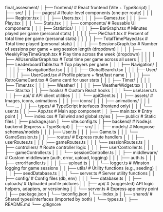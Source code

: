 final_assesment/
│
├── frontend/ # React frontend (Vite + TypeScript)
│ ├── src/
│ │ ├── pages/ # Route-level components (one per route)
│ │ │ ├── Register.tsx
│ │ │ ├── Users.tsx
│ │ │ ├── Games.tsx
│ │ │ ├── Play.tsx
│ │ │ └── Stats.tsx
│ │ ├── components/ # Reusable UI components
│ │ │ ├── Statistics/
│ │ │ │ ├── BarGraph.tsx # Minutes played per game (personal stats)
│ │ │ │ ├── PieChart.tsx # Percent of total time per game (personal stats)
│ │ │ │ ├── TotalTimePlayed.tsx # Total time played (personal stats)
│ │ │ │ ├── SessionsGraph.tsx # Number of sessions per game + avg session length (dropdown)
│ │ │ │ ├── WeeklyPlayTimeGraph.tsx # Play time across the week (dropdown)
│ │ │ │ ├── AllUsersBarGraph.tsx # Total time per game across all users
│ │ │ │ ├── LeaderboardTable.tsx # Top players per game
│ │ │ ├── Navigation/
│ │ │ │ ├── NavigationBar.tsx
│ │ │ │ ├── GlobalSearch.tsx
│ │ │ ├── User/
│ │ │ │ ├── UserCard.tsx # Profile picture + first/last name
│ │ │ │ ├── RetroGameCard.tsx # Game card for user stats
│ │ │ ├── Timer/
│ │ │ │ ├── Timer.tsx
│ │ │ ├── Weather/
│ │ │ │ ├── WeatherWidget.tsx
│ │ │ └── Star.tsx
│ │ ├── hooks/ # Custom React hooks
│ │ │ └── useUsers.ts
│ │ ├── api/ # API client utilities
│ │ │ └── apiClient.ts
│ │ ├── assets/ # Images, icons, animations
│ │ │ ├── icons/
│ │ │ ├── animations/
│ │ │ └── ...
│ │ ├── types/ # TypeScript interfaces (frontend only)
│ │ │ └── user.ts
│ │ ├── App.tsx # Main app component
│ │ ├── main.tsx # Entry point
│ │ └── index.css # Tailwind and global styles
│ ├── public/ # Static files
│ ├── package.json
│ └── vite.config.ts
│
├── backend/ # Node.js backend (Express + TypeScript)
│ ├── src/
│ │ ├── models/ # Mongoose schemas/models
│ │ │ ├── User.ts
│ │ │ ├── Game.ts
│ │ │ └── GameSession.ts
│ │ ├── routes/ # Express route handlers
│ │ │ ├── userRoutes.ts
│ │ │ ├── gameRoutes.ts
│ │ │ └── sessionRoutes.ts
│ │ ├── controllers/ # Route controller logic
│ │ │ ├── userController.ts
│ │ │ ├── gameController.ts
│ │ │ └── sessionController.ts
│ │ ├── middleware/ # Custom middleware (auth, error, upload, logging)
│ │ │ ├── auth.ts
│ │ │ ├── errorHandler.ts
│ │ │ ├── upload.ts
│ │ │ └── logger.ts # Winston logging for game sessions
│ │ ├── utils/ # Utility functions (e.g., seeding)
│ │ │ ├── seedDatabase.ts
│ │ │ └── server.ts # Server utility functions
│ │ ├── config/ # Config files (db, env)
│ │ │ └── database.ts
│ │ ├── uploads/ # Uploaded profile pictures
│ │ ├── api/ # (suggested) API logic helpers, adapters, or versioning
│ │ └── server.ts # Express app entry point
│ ├── package.json
│ └── tsconfig.json
│ └── index.js
│
├── shared/ # Shared types/interfaces (imported by both)
│ └── types.ts
│
├── README.md
└── .gitignore
